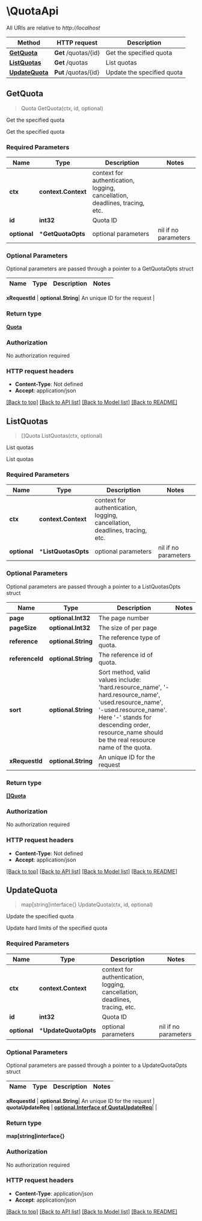 # \QuotaApi

All URIs are relative to *http://localhost*

Method | HTTP request | Description
------------- | ------------- | -------------
[**GetQuota**](QuotaApi.md#GetQuota) | **Get** /quotas/{id} | Get the specified quota
[**ListQuotas**](QuotaApi.md#ListQuotas) | **Get** /quotas | List quotas
[**UpdateQuota**](QuotaApi.md#UpdateQuota) | **Put** /quotas/{id} | Update the specified quota



## GetQuota

> Quota GetQuota(ctx, id, optional)

Get the specified quota

Get the specified quota

### Required Parameters


Name | Type | Description  | Notes
------------- | ------------- | ------------- | -------------
**ctx** | **context.Context** | context for authentication, logging, cancellation, deadlines, tracing, etc.
**id** | **int32**| Quota ID | 
 **optional** | ***GetQuotaOpts** | optional parameters | nil if no parameters

### Optional Parameters

Optional parameters are passed through a pointer to a GetQuotaOpts struct


Name | Type | Description  | Notes
------------- | ------------- | ------------- | -------------

 **xRequestId** | **optional.String**| An unique ID for the request | 

### Return type

[**Quota**](Quota.md)

### Authorization

No authorization required

### HTTP request headers

- **Content-Type**: Not defined
- **Accept**: application/json

[[Back to top]](#) [[Back to API list]](../README.md#documentation-for-api-endpoints)
[[Back to Model list]](../README.md#documentation-for-models)
[[Back to README]](../README.md)


## ListQuotas

> []Quota ListQuotas(ctx, optional)

List quotas

List quotas

### Required Parameters


Name | Type | Description  | Notes
------------- | ------------- | ------------- | -------------
**ctx** | **context.Context** | context for authentication, logging, cancellation, deadlines, tracing, etc.
 **optional** | ***ListQuotasOpts** | optional parameters | nil if no parameters

### Optional Parameters

Optional parameters are passed through a pointer to a ListQuotasOpts struct


Name | Type | Description  | Notes
------------- | ------------- | ------------- | -------------
 **page** | **optional.Int32**| The page number | 
 **pageSize** | **optional.Int32**| The size of per page | 
 **reference** | **optional.String**| The reference type of quota. | 
 **referenceId** | **optional.String**| The reference id of quota. | 
 **sort** | **optional.String**| Sort method, valid values include: &#39;hard.resource_name&#39;, &#39;-hard.resource_name&#39;, &#39;used.resource_name&#39;, &#39;-used.resource_name&#39;. Here &#39;-&#39; stands for descending order, resource_name should be the real resource name of the quota.  | 
 **xRequestId** | **optional.String**| An unique ID for the request | 

### Return type

[**[]Quota**](Quota.md)

### Authorization

No authorization required

### HTTP request headers

- **Content-Type**: Not defined
- **Accept**: application/json

[[Back to top]](#) [[Back to API list]](../README.md#documentation-for-api-endpoints)
[[Back to Model list]](../README.md#documentation-for-models)
[[Back to README]](../README.md)


## UpdateQuota

> map[string]interface{} UpdateQuota(ctx, id, optional)

Update the specified quota

Update hard limits of the specified quota

### Required Parameters


Name | Type | Description  | Notes
------------- | ------------- | ------------- | -------------
**ctx** | **context.Context** | context for authentication, logging, cancellation, deadlines, tracing, etc.
**id** | **int32**| Quota ID | 
 **optional** | ***UpdateQuotaOpts** | optional parameters | nil if no parameters

### Optional Parameters

Optional parameters are passed through a pointer to a UpdateQuotaOpts struct


Name | Type | Description  | Notes
------------- | ------------- | ------------- | -------------

 **xRequestId** | **optional.String**| An unique ID for the request | 
 **quotaUpdateReq** | [**optional.Interface of QuotaUpdateReq**](QuotaUpdateReq.md)|  | 

### Return type

**map[string]interface{}**

### Authorization

No authorization required

### HTTP request headers

- **Content-Type**: application/json
- **Accept**: application/json

[[Back to top]](#) [[Back to API list]](../README.md#documentation-for-api-endpoints)
[[Back to Model list]](../README.md#documentation-for-models)
[[Back to README]](../README.md)

